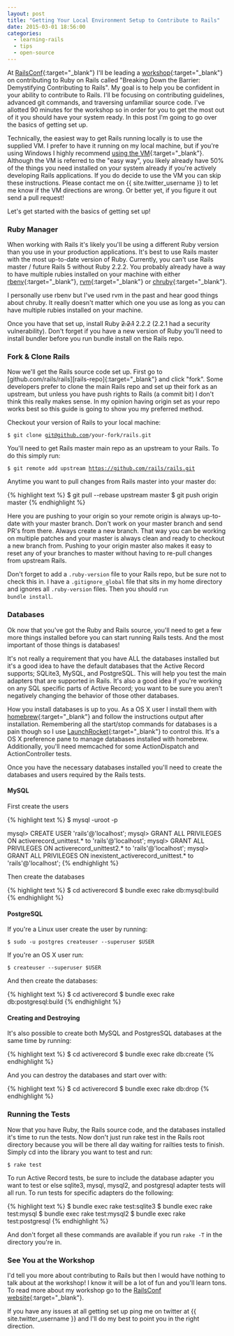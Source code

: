 ```yaml
---
layout: post
title: "Getting Your Local Environment Setup to Contribute to Rails"
date: 2015-03-01 18:56:00
categories:
  - learning-rails
  - tips
  - open-source
---
```


At [RailsConf][railsconf]{:target="_blank"} I'll be leading a [workshop][workshop]{:target="_blank"} on contributing to Ruby on Rails called "Breaking Down the Barrier: Demystifying Contributing to Rails". My goal is to help you be confident in your ability to contribute to Rails. I'll be focusing on contributing guidelines, advanced git commands, and traversing unfamiliar source code. I've allotted 90 minutes for the workshop so in order for you to get the most out of it you should have your system ready. In this post I'm going to go over the basics of getting set up.

Technically, the easiest way to get Rails running locally is to use the supplied VM. I prefer to have it running on my local machine, but if you're using Windows I highly recommend [using the VM][use-vm]{:target="_blank"}. Although the VM is referred to the "easy way", you likely already have 50% of the things you need installed on your system already if you're actively developing Rails applications. If you do decide to use the VM you can skip these instructions. Please contact me on {{ site.twitter_username }} to let me know if the VM directions are wrong. Or better yet, if you figure it out send a pull request!

Let's get started with the basics of getting set up!

### Ruby Manager

When working with Rails it's likely you'll be using a different Ruby version than you use in your production applications. It's best to use Rails master with the most up-to-date version of Ruby. Currently, you can't use Rails master / future Rails 5 without Ruby 2.2.2. You probably already have a way to have multiple rubies installed on your machine with either [rbenv][rbenv]{:target="_blank"}, [rvm][rvm]{:target="_blank"} or [chruby][chruby]{:target="_blank"}.

I personally use rbenv but I've used rvm in the past and hear good things about chruby. It really doesn't matter which one you use as long as you can have multiple rubies installed on your machine.

Once you have that set up, install Ruby <del>2.2.1</del> 2.2.2 (2.2.1 had a security vulnerability). Don't forget if you have a new version of Ruby you'll need to install bundler before you run bundle install on the Rails repo.

### Fork & Clone Rails

Now we'll get the Rails source code set up. First go to [github.com/rails/rails][rails-repo]{:target="_blank"} and click "fork". Some developers prefer to clone the main Rails repo and set up their fork as an upstream, but unless you have push rights to Rails (a commit bit) I don't think this really makes sense. In my opinion having origin set as your repo works best so this guide is going to show you my preferred method.

Checkout your version of Rails to your local machine:

<code>$ git clone git@github.com/your-fork/rails.git</code>

You'll need to get Rails master main repo as an upstream to your Rails. To do this simply run:

<code>$ git remote add upstream https://github.com/rails/rails.git</code>

Anytime you want to pull changes from Rails master into your master do:

{% highlight text %}
$ git pull --rebase upstream master
$ git push origin master
{% endhighlight %}

Here you are pushing to your origin so your remote origin is always up-to-date with your master branch. Don't work on your master branch and send PR's from there. Always create a new branch. That way you can be working on multiple patches and your master is always clean and ready to checkout a new branch from. Pushing to your origin master also makes it easy to reset any of your branches to master without having to re-pull changes from upstream Rails.

Don't forget to add a <code>.ruby-version</code> file to your Rails repo, but be sure not to check this in. I have a <code>.gitignore_global</code> file that sits in my home directory and ignores all <code>.ruby-version</code> files. Then you should <code>run bundle install</code>.

### Databases

Ok now that you've got the Ruby and Rails source, you'll need to get a few more things installed before you can start running Rails tests. And the most important of those things is databases!

It's not really a requirement that you have ALL the databases installed but it's a good idea to have the default databases that the Active Record supports; SQLite3, MySQL, and PostgreSQL. This will help you test the main adapters that are supported in Rails. It's also a good idea if you're working on any SQL specific parts of Active Record; you want to be sure you aren't negatively changing the behavior of those other databases.

How you install databases is up to you. As a OS X user I install them with [homebrew][homebrew]{:target="_blank"} and follow the instructions output after installation. Remembering all the start/stop commands for databases is a pain though so I use [LaunchRocket][launchr]{:target="_blank"} to control this. It's a OS X preference pane to manage databases installed with homebrew. Additionally, you'll need memcached for some ActionDispatch and ActionController tests.

Once you have the necessary databases installed you'll need to create the databases and users required by the Rails tests.

#### MySQL

First create the users

{% highlight text %}
$ mysql -uroot -p

mysql> CREATE USER 'rails'@'localhost';
mysql> GRANT ALL PRIVILEGES ON activerecord_unittest.*
       to 'rails'@'localhost';
mysql> GRANT ALL PRIVILEGES ON activerecord_unittest2.*
       to 'rails'@'localhost';
mysql> GRANT ALL PRIVILEGES ON inexistent_activerecord_unittest.*
       to 'rails'@'localhost';
{% endhighlight %}

Then create the databases

{% highlight text %}
$ cd activerecord
$ bundle exec rake db:mysql:build
{% endhighlight %}

#### PostgreSQL

If you're a Linux user create the user by running:

<code>$ sudo -u postgres createuser --superuser $USER</code>

If you're an OS X user run:

<code>$ createuser --superuser $USER</code>

And then create the databases:

{% highlight text %}
$ cd activerecord
$ bundle exec rake db:postgresql:build
{% endhighlight %}

#### Creating and Destroying

It's also possible to create both MySQL and PostgresSQL databases at the same time by running:

{% highlight text %}
$ cd activerecord
$ bundle exec rake db:create
{% endhighlight %}

And you can destroy the databases and start over with:

{% highlight text %}
$ cd activerecord
$ bundle exec rake db:drop
{% endhighlight %}

### Running the Tests

Now that you have Ruby, the Rails source code, and the databases installed it's time to run the tests. Now don't just run rake test in the Rails root directory because you will be there all day waiting for railties tests to finish. Simply cd into the library you want to test and run:

<code>$ rake test</code>

To run Active Record tests, be sure to include the database adapter you want to test or else sqlite3, mysql, mysql2, and postgresql adapter tests will all run. To run tests for specific adapters do the following:

{% highlight text %}
$ bundle exec rake test:sqlite3
$ bundle exec rake test:mysql
$ bundle exec rake test:mysql2
$ bundle exec rake test:postgresql
{% endhighlight %}

And don't forget all these commands are available if you run <code>rake -T</code> in the directory you're in.

### See You at the Workshop

I'd tell you more about contributing to Rails but then I would have nothing to talk about at the workshop! I know it will be a lot of fun and you'll learn tons. To read more about my workshop go to the [RailsConf website][workshop]{:target="_blank"}.

If you have any issues at all getting set up ping me on twitter at {{ site.twitter_username }} and I'll do my best to point you in the right direction.

[railsconf]: http://railsconf.com
[workshop]: http://railsconf.com/program/labs#prop_879
[use-vm]: https://github.com/rails/rails-dev-box
[rbenv]: https://github.com/sstephenson/rbenv
[rvm]: https://rvm.io/
[chruby]: https://github.com/postmodern/chruby
[homebrew]: http://brew.sh/
[launchr]: https://github.com/jimbojsb/launchrocket
